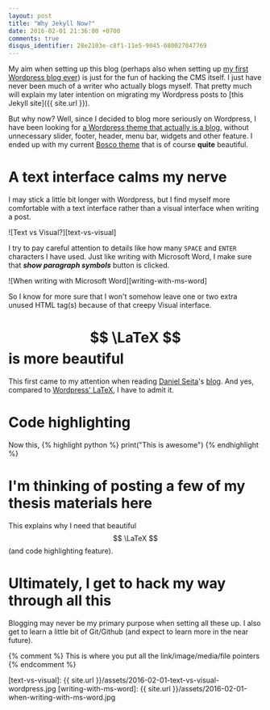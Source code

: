 ```yaml
---
layout: post
title: "Why Jekyll Now?"
date: 2016-02-01 21:36:00 +0700
comments: true
disqus_identifier: 28e2103e-c8f1-11e5-9045-080027047769
---
```


My aim when setting up this blog (perhaps also when setting up [my first Wordpress blog ever](http://benjdewantara.wordpress.com)) is just for the fun of hacking the CMS itself. I just have never been much of a writer who actually blogs myself. That pretty much will explain my later intention on migrating my Wordpress posts to [this Jekyll site]({{ site.url }}).

But why now? Well, since I decided to blog more seriously on Wordpress, I have been looking for [a Wordpress theme that actually is a blog](https://wordpress.org/themes/search/blog), without unnecessary slider, footer, header, menu bar, widgets and other feature. I ended up with my current [Bosco theme](https://boscodemo.wordpress.com) that is of course **quite** beautiful.

A text interface calms my nerve
===============================
I may stick a little bit longer with Wordpress, but I find myself more comfortable with a text interface rather than a visual interface when writing a post.

![Text vs Visual?][text-vs-visual]

I try to pay careful attention to details like how many `SPACE` and `ENTER` characters I have used. Just like writing with Microsoft Word, I make sure that ***show paragraph symbols*** button is clicked.

![When writing with Microsoft Word][writing-with-ms-word]

So I know for more sure that I won't somehow leave one or two extra unused HTML tag(s) because of that creepy Visual interface.

$$ \LaTeX $$ is more beautiful
================================
This first came to my attention when reading [Daniel Seita](https://github.com/danieltakeshi)'s [blog](https://danieltakeshi.github.io). And yes, compared to [Wordpress' LaTeX](https://en.support.wordpress.com/latex/), I have to admit it.

Code highlighting
==================
Now this,
{% highlight python %} print("This is awesome") {% endhighlight %}


I'm thinking of posting a few of my thesis materials here
=========================================================
This explains why I need that beautiful $$ \LaTeX $$ (and code highlighting feature).

Ultimately, I get to hack my way through all this
=================================================
Blogging may never be my primary purpose when setting all these up. I also get to learn a little bit of Git/Github (and expect to learn more in the near future).





{% comment %} This is where you put all the link/image/media/file pointers {% endcomment %}

[text-vs-visual]: {{ site.url }}/assets/2016-02-01-text-vs-visual-wordpress.jpg
[writing-with-ms-word]: {{ site.url }}/assets/2016-02-01-when-writing-with-ms-word.jpg
